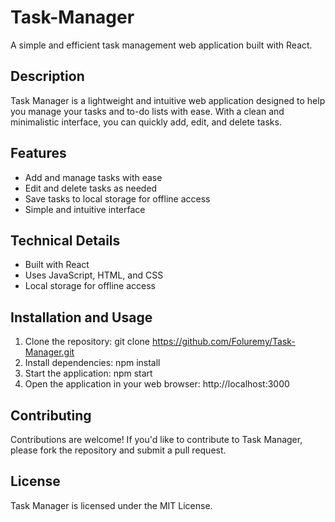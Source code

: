 # Task-Manager
A simple and efficient task management web application built with React.

## Description

Task Manager is a lightweight and intuitive web application designed to help you manage your tasks and to-do lists with ease. With a clean and minimalistic interface, you can quickly add, edit, and delete tasks.

## Features

- Add and manage tasks with ease
- Edit and delete tasks as needed
- Save tasks to local storage for offline access
- Simple and intuitive interface

## Technical Details

- Built with React
- Uses JavaScript, HTML, and CSS
- Local storage for offline access

## Installation and Usage

1. Clone the repository: git clone https://github.com/Foluremy/Task-Manager.git
2. Install dependencies: npm install
3. Start the application: npm start
4. Open the application in your web browser: http://localhost:3000

## Contributing

Contributions are welcome! If you'd like to contribute to Task Manager, please fork the repository and submit a pull request.

## License

Task Manager is licensed under the MIT License.
